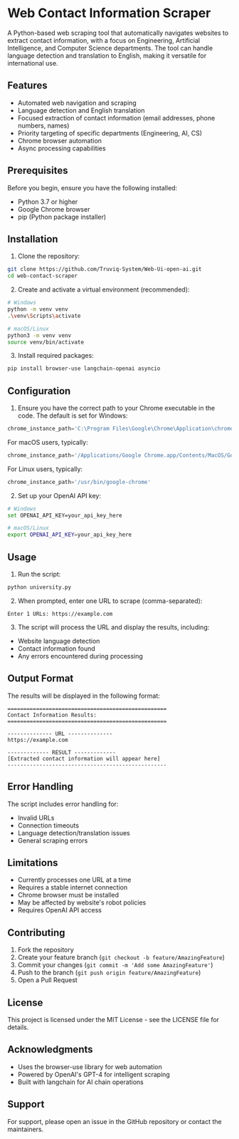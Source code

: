 # Web Contact Information Scraper

A Python-based web scraping tool that automatically navigates websites to extract contact information, with a focus on Engineering, Artificial Intelligence, and Computer Science departments. The tool can handle language detection and translation to English, making it versatile for international use.

## Features

- Automated web navigation and scraping
- Language detection and English translation
- Focused extraction of contact information (email addresses, phone numbers, names)
- Priority targeting of specific departments (Engineering, AI, CS)
- Chrome browser automation
- Async processing capabilities

## Prerequisites

Before you begin, ensure you have the following installed:
- Python 3.7 or higher
- Google Chrome browser
- pip (Python package installer)

## Installation

1. Clone the repository:
```bash
git clone https://github.com/Truviq-System/Web-Ui-open-ai.git
cd web-contact-scraper
```

2. Create and activate a virtual environment (recommended):
```bash
# Windows
python -m venv venv
.\venv\Scripts\activate

# macOS/Linux
python3 -m venv venv
source venv/bin/activate
```

3. Install required packages:
```bash
pip install browser-use langchain-openai asyncio
```

## Configuration

1. Ensure you have the correct path to your Chrome executable in the code. The default is set for Windows:
```python
chrome_instance_path='C:\Program Files\Google\Chrome\Application\chrome.exe'
```

For macOS users, typically:
```python
chrome_instance_path='/Applications/Google Chrome.app/Contents/MacOS/Google Chrome'
```

For Linux users, typically:
```python
chrome_instance_path='/usr/bin/google-chrome'
```

2. Set up your OpenAI API key:
```bash
# Windows
set OPENAI_API_KEY=your_api_key_here

# macOS/Linux
export OPENAI_API_KEY=your_api_key_here
```

## Usage

1. Run the script:
```bash
python university.py
```

2. When prompted, enter one URL to scrape (comma-separated):
```
Enter 1 URLs: https://example.com
```

3. The script will process the URL and display the results, including:
- Website language detection
- Contact information found
- Any errors encountered during processing

## Output Format

The results will be displayed in the following format:
```
==================================================
Contact Information Results:
==================================================

-------------- URL --------------
https://example.com

------------- RESULT -------------
[Extracted contact information will appear here]
--------------------------------------------------
```

## Error Handling

The script includes error handling for:
- Invalid URLs
- Connection timeouts
- Language detection/translation issues
- General scraping errors

## Limitations

- Currently processes one URL at a time
- Requires a stable internet connection
- Chrome browser must be installed
- May be affected by website's robot policies
- Requires OpenAI API access

## Contributing

1. Fork the repository
2. Create your feature branch (`git checkout -b feature/AmazingFeature`)
3. Commit your changes (`git commit -m 'Add some AmazingFeature'`)
4. Push to the branch (`git push origin feature/AmazingFeature`)
5. Open a Pull Request

## License

This project is licensed under the MIT License - see the LICENSE file for details.

## Acknowledgments

- Uses the browser-use library for web automation
- Powered by OpenAI's GPT-4 for intelligent scraping
- Built with langchain for AI chain operations

## Support

For support, please open an issue in the GitHub repository or contact the maintainers.
